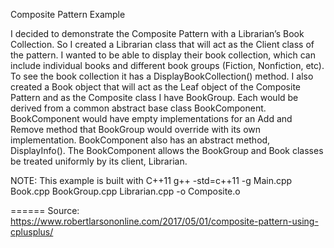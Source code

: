 Composite Pattern Example

I decided to demonstrate the Composite Pattern with a Librarian’s Book Collection. So I created a Librarian class that will act as the Client class of the pattern. I wanted to be able to display their book collection, which can include individual books and different book groups (Fiction, Nonfiction, etc). To see the book collection it has a DisplayBookCollection() method. I also created a Book object that will act as the Leaf object of the Composite Pattern and as the Composite class I have BookGroup. Each would be derived from a common abstract base class BookComponent. BookComponent would have empty implementations for an Add and Remove method that BookGroup would override with its own implementation. BookComponent also has an abstract method, DisplayInfo(). The BookComponent allows the BookGroup and Book classes be treated uniformly by its client, Librarian. 

NOTE: This example is built with C++11
      g++ -std=c++11 -g Main.cpp Book.cpp BookGroup.cpp Librarian.cpp -o Composite.o

======
Source: https://www.robertlarsononline.com/2017/05/01/composite-pattern-using-cplusplus/
